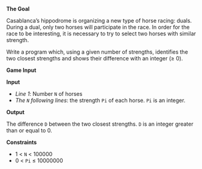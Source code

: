 **The Goal**

Casablanca’s hippodrome is organizing a new type of horse racing: duals. During a dual, only two horses will participate in the race. In order for the race to be interesting, it is necessary to try to select two horses with similar strength.

Write a program which, using a given number of strengths, identifies the two closest strengths and shows their difference with an integer (≥ 0).

**Game Input**

**Input**
* *Line 1*: Number `N` of horses
* *The `N` following lines*: the strength `Pi` of each horse. `Pi` is an integer.

**Output**

The difference `D` between the two closest strengths. `D` is an integer greater than or equal to 0.

**Constraints**

* 1 < `N`  < 100000
* 0 < `Pi` ≤ 10000000
